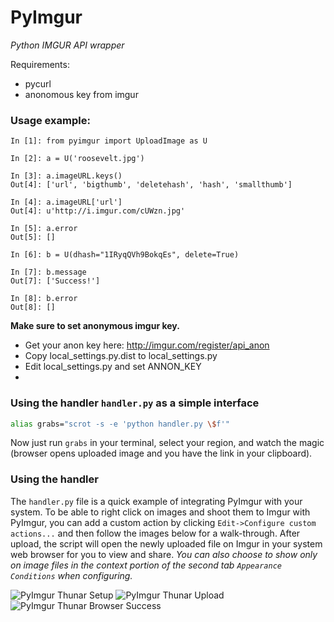 # PyImgur

_Python IMGUR API wrapper_

Requirements:
* pycurl
* anonomous key from imgur
 
### Usage example:

```
In [1]: from pyimgur import UploadImage as U

In [2]: a = U('roosevelt.jpg')

In [3]: a.imageURL.keys()
Out[4]: ['url', 'bigthumb', 'deletehash', 'hash', 'smallthumb']

In [4]: a.imageURL['url']
Out[4]: u'http://i.imgur.com/cUWzn.jpg'

In [5]: a.error
Out[5]: []

In [6]: b = U(dhash="1IRyqQVh9BokqEs", delete=True)

In [7]: b.message
Out[7]: ['Success!']

In [8]: b.error
Out[8]: []
```

__Make sure to set anonymous imgur key.__

* Get your anon key here: http://imgur.com/register/api_anon
* Copy local_settings.py.dist to local_settings.py
* Edit local_settings.py and set ANNON_KEY
* 

### Using the handler `handler.py` as a simple interface
```bash
alias grabs="scrot -s -e 'python handler.py \$f'"
```
Now just run `grabs` in your terminal, select your region, and watch the magic (browser opens uploaded image and you have the link in your clipboard).

### Using the handler
The `handler.py` file is a quick example of integrating PyImgur with your system.
To be able to right click on images and shoot them to Imgur with PyImgur, you can add a custom action 
by clicking `Edit->Configure custom actions...` and then follow the images below for a walk-through.
After upload, the script will open the newly uploaded file on Imgur in your system web browser for you to view and share.
_You can also choose to show only on image files in the context portion of the second tab `Appearance Conditions` when configuring._




![PyImgur Thunar Setup](http://mutaku.com/pyimgur_thunar1.png)
![PyImgur Thunar Upload](http://mutaku.com/pyimgur_thunar2.png)
![PyImgur Thunar Browser Success](http://mutaku.com/pyimgur_thunar3.png)
